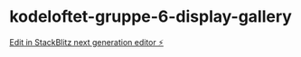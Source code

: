 # kodeloftet-gruppe-6-display-gallery

[Edit in StackBlitz next generation editor ⚡️](https://stackblitz.com/~/github.com/LarsGJobloop/kodeloftet-gruppe-6-display-gallery)